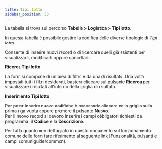 ```yaml
---
title: Tipi lotto
sidebar_position: 33
---
```


La tabella si trova sul percorso **Tabelle > Logistica > Tipi lotto**.

In questa tabella è possibile gestire la codifica delle diverse tipologie di *Tipi lotto*.

Consente di inserire nuovi record o di ricercare quelli già esistenti per visualizzarli, modificarli oppure cancellarli.

**Ricerca Tipi lotto**

La form si compone di un'area di filtro e da una di risultato. Una volta impostati tutti i filtri desiderati, basterà cliccare sul pulsante **Ricerca** per visualizzare i risultati all'interno della griglia di risultato.

**Inserimento Tipi lotto**

Per poter inserire nuove codifiche è necessario cliccare nella griglia sulla prima riga vuota oppure premere il pulsante **Nuovo**.   
Per il nuovo record si devono inserire i campi obbligatori richiesti dal programma: il **Codice** e la **Descrizione**.

Per tutto quanto non dettagliato in questo documento sul funzionamento comune delle form fare riferimento al seguente link [Funzionalità, pulsanti e campi comuniguide/common).